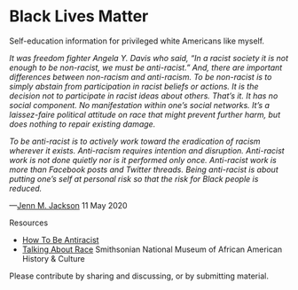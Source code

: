 Black Lives Matter
==================

Self-education information for privileged white Americans like myself.

_It was freedom fighter Angela Y. Davis who said, “In a racist society
it is not enough to be non-racist, we must be anti-racist.” And, there
are important differences between non-racism and anti-racism. To be
non-racist is to simply abstain from participation in racist beliefs
or actions. It is the decision not to participate in racist ideas
about others. That’s it. It has no social component. No manifestation
within one’s social networks. It’s a laissez-faire political attitude
on race that might prevent further harm, but does nothing to repair
existing damage._

_To be anti-racist is to actively work toward the eradication of racism
wherever it exists. Anti-racism requires intention and
disruption. Anti-racist work is not done quietly nor is it performed
only once. Anti-racist work is more than Facebook posts and Twitter
threads. Being anti-racist is about putting one’s self at personal
risk so that the risk for Black people is reduced._

—[Jenn
M. Jackson](https://www.teenvogue.com/story/ahmaud-arbery-killing-reminder-difference-between-non-racist-anti-racist)
11 May 2020

Resources

* [How To Be Antiracist](https://www.aspenideas.org/sessions/how-to-be-an-antiracist)
* [Talking About Race](https://nmaahc.si.edu/learn/talking-about-race)
  Smithsonian National Museum of African American History & Culture

Please contribute by sharing and discussing, or by submitting material.
